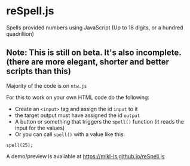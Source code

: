 # reSpell.js
Spells provided numbers using JavaScript (Up to 18 digits, or a hundred quadrillion)

## Note: This is still on beta. It's also incomplete. (there are more elegant, shorter and better scripts than this)

Majority of the code is on `ntw.js`

For this to work on your own HTML code do the following:
- Create an `<input>` tag and assign the id `input` to it
- the target output must have assigned the id `output`
- A button or something that triggers the `spell()` function (it reads the input for the values)
- Or you can call `spell()` with a value like this:
```
spell(25);
```
 
A demo/preview is available at https://mikl-ls.github.io/reSpell.js
